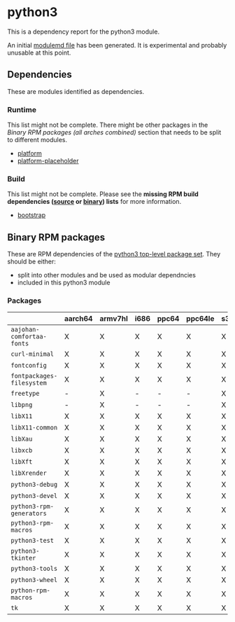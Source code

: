 # python3
This is a dependency report for the python3 module.

An initial [modulemd file](python3.yaml) has been generated. It is experimental and probably unusable at this point.
## Dependencies
These are modules identified as dependencies.
### Runtime
This list might not be complete. There might be other packages in the *Binary RPM packages (all arches combined)* section that needs to be split to different modules.
* [platform](../platform)
* [platform-placeholder](../platform-placeholder)
### Build
This list might not be complete.
Please see the **missing RPM build dependencies ([source](all/buildtime-source-packages-short.txt) or [binary](all/buildtime-binary-packages-short.txt)) lists** for more information.
* [bootstrap](../bootstrap)
## Binary RPM packages
These are RPM dependencies of the [python3 top-level package set](python3.csv). They should be either:
* split into other modules and be used as modular dependncies
* included in this python3 module
### Packages
| |aarch64 |armv7hl |i686 |ppc64 |ppc64le |s390x |x86_64 |
|---|---|---|---|---|---|---|---|
| `aajohan-comfortaa-fonts` | X | X | X | X | X | X | X |
| `curl-minimal` | X | X | X | X | X | X | X |
| `fontconfig` | X | X | X | X | X | X | X |
| `fontpackages-filesystem` | X | X | X | X | X | X | X |
| `freetype` | - | X | - | - | - | X | - |
| `libpng` | - | X | - | - | - | X | - |
| `libX11` | X | X | X | X | X | X | X |
| `libX11-common` | X | X | X | X | X | X | X |
| `libXau` | X | X | X | X | X | X | X |
| `libxcb` | X | X | X | X | X | X | X |
| `libXft` | X | X | X | X | X | X | X |
| `libXrender` | X | X | X | X | X | X | X |
| `python3-debug` | X | X | X | X | X | X | X |
| `python3-devel` | X | X | X | X | X | X | X |
| `python3-rpm-generators` | X | X | X | X | X | X | X |
| `python3-rpm-macros` | X | X | X | X | X | X | X |
| `python3-test` | X | X | X | X | X | X | X |
| `python3-tkinter` | X | X | X | X | X | X | X |
| `python3-tools` | X | X | X | X | X | X | X |
| `python3-wheel` | X | X | X | X | X | X | X |
| `python-rpm-macros` | X | X | X | X | X | X | X |
| `tk` | X | X | X | X | X | X | X |
